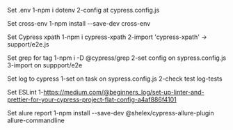 Set .env
    1-npm i dotenv
    2-config at cypress.config.js

Set cross-env
    1-npm install --save-dev cross-env

Set Cypress xpath
    1-npm i cypress-xpath
    2-import 'cypress-xpath' -> support/e2e.js

Set grep for tag
    1-npm i -D @cypress/grep
    2-set config on sypress.config.js
    3-import on suppport/e2e

Set log to cypress
    1-set on task on sypress.config.js
    2-check test log-tests

Set ESLint
    1-https://medium.com/@beginners_log/set-up-linter-and-prettier-for-your-cypress-project-flat-config-a4af886f4101    

Set alure report
    1-npm install --save-dev @shelex/cypress-allure-plugin allure-commandline
        